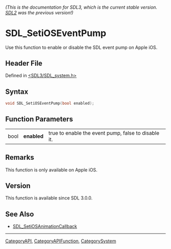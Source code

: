 ###### (This is the documentation for SDL3, which is the current stable version. [SDL2](https://wiki.libsdl.org/SDL2/) was the previous version!)
# SDL_SetiOSEventPump

Use this function to enable or disable the SDL event pump on Apple iOS.

## Header File

Defined in [<SDL3/SDL_system.h>](https://github.com/libsdl-org/SDL/blob/main/include/SDL3/SDL_system.h)

## Syntax

```c
void SDL_SetiOSEventPump(bool enabled);
```

## Function Parameters

|      |             |                                                     |
| ---- | ----------- | --------------------------------------------------- |
| bool | **enabled** | true to enable the event pump, false to disable it. |

## Remarks

This function is only available on Apple iOS.

## Version

This function is available since SDL 3.0.0.

## See Also

- [SDL_SetiOSAnimationCallback](SDL_SetiOSAnimationCallback)

----
[CategoryAPI](CategoryAPI), [CategoryAPIFunction](CategoryAPIFunction), [CategorySystem](CategorySystem)

